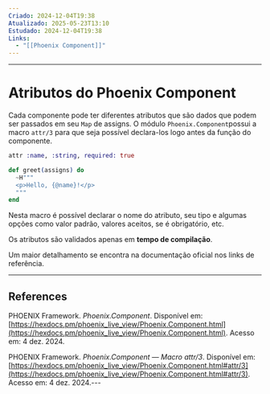 ```yaml
---
Criado: 2024-12-04T19:38
Atualizado: 2025-05-23T13:10
Estudado: 2024-12-04T19:38
Links:
  - "[[Phoenix Component]]"
---
```

---
# Atributos do Phoenix Component

Cada componente pode ter diferentes atributos que são dados que podem ser passados em seu `Map` de assigns. O módulo `Phoenix.Component`possui a macro `attr/3` para que seja possível declara-los logo antes da função do componente.

```elixir
attr :name, :string, required: true

def greet(assigns) do
  ~H"""
  <p>Hello, {@name}!</p>
  """
end
```

Nesta macro é possível declarar o nome do atributo, seu tipo e algumas opções como valor padrão, valores aceitos, se é obrigatório, etc.

Os atributos são validados apenas em **tempo de compilação**.

Um maior detalhamento se encontra na documentação oficial nos links de referência.

---

## References

PHOENIX Framework. _Phoenix.Component_. Disponível em: [https://hexdocs.pm/phoenix_live_view/Phoenix.Component.html](https://hexdocs.pm/phoenix_live_view/Phoenix.Component.html). Acesso em: 4 dez. 2024.

PHOENIX Framework. _Phoenix.Component — Macro attr/3_. Disponível em: [https://hexdocs.pm/phoenix_live_view/Phoenix.Component.html#attr/3](https://hexdocs.pm/phoenix_live_view/Phoenix.Component.html#attr/3). Acesso em: 4 dez. 2024.---

